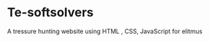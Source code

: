 # Te-softsolvers
A tressure hunting website using HTML , CSS, JavaScript for elitmus






































